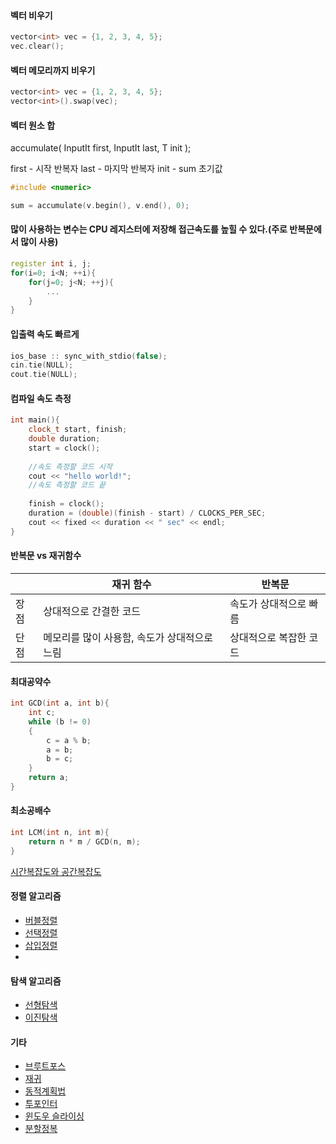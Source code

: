 #### 벡터 비우기
```c++
vector<int> vec = {1, 2, 3, 4, 5};
vec.clear();
```

#### 벡터 메모리까지 비우기
```c++
vector<int> vec = {1, 2, 3, 4, 5};
vector<int>().swap(vec);
```

#### 벡터 원소 합
accumulate( InputIt first, InputIt last, T init );

first - 시작 반복자
last - 마지막 반복자
init - sum 초기값
```c++
#include <numeric>

sum = accumulate(v.begin(), v.end(), 0);
```

#### 많이 사용하는 변수는 CPU 레지스터에 저장해 접근속도를 높힐 수 있다.(주로 반복문에서 많이 사용)
```c++
register int i, j;
for(i=0; i<N; ++i){
    for(j=0; j<N; ++j){
        ...
    }
}
```

#### 입출력 속도 빠르게
```c++
ios_base :: sync_with_stdio(false);
cin.tie(NULL);
cout.tie(NULL);
```

#### 컴파일 속도 측정
```c++
int main(){
    clock_t start, finish;
    double duration;
    start = clock();
    
    //속도 측정할 코드 시작
    cout << "hello world!";
    //속도 측정할 코드 끝
    
    finish = clock();
    duration = (double)(finish - start) / CLOCKS_PER_SEC;
    cout << fixed << duration << " sec" << endl;
}
```
#### 반복문 vs 재귀함수
|      | 재귀 함수                                        | 반복문                   |
| ---- | ------------------------------------------------ | ------------------------ |
| 장점 | 상대적으로 간결한 코드                         | 속도가 상대적으로 빠름 |
| 단점 | 메모리를 많이 사용함, 속도가 상대적으로 느림 | 상대적으로 복잡한 코드 |



#### 최대공약수
```c++
int GCD(int a, int b){
	int c;
	while (b != 0)
	{
		c = a % b;
		a = b;
		b = c;
	}
	return a;
}
```

#### 최소공배수
```c++
int LCM(int n, int m){
    return n * m / GCD(n, m);
}
```

[시간복잡도와 공간복잡도](https://github.com/kang9366/Algorithm_Study/wiki/시간복잡도와-공간복잡도)

#### 정렬 알고리즘
* [버블정렬](https://github.com/kang9366/Algorithm_Study/wiki/버블정렬)
* [선택정렬]()
* [삽입정렬]()
*

#### 탐색 알고리즘
* [선형탐색]()
* [이진탐색]()

#### 기타
* [브루트포스]()
* [재귀]()
* [동적계획법]()
* [투포인터]()
* [윈도우 슬라이싱]()
* [분할정복]()


